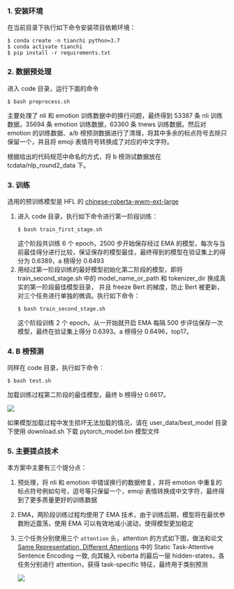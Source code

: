 ### 1. 安装环境
在当前目录下执行如下命令安装项目依赖环境：
```shell
$ conda create -n tianchi python=3.7
$ conda activate tianchi
$ pip install -r requirements.txt
```
### 2. 数据预处理
进入 code 目录，运行下面的命令
```shell
$ bash preprocess.sh
```
主要处理了 nli 和 emotion 训练数据中的换行问题，最终得到 53387 条 nli 训练数据，35694 条 emotion 训练数据，63360 条 tnews 训练数据。然后对 emotion 的训练数据、a/b 榜预测数据进行了清理，将其中多余的标点符号去除只保留一个，并且将 emoji 表情符号转换成了对应的中文字符。  

根据给出的代码规范中命名的方式，将 b 榜测试数据放在 tcdata/nlp_round2_data 下。

### 3. 训练
选用的预训练模型是 HFL 的 [chinese-roberta-wwm-ext-large](https://huggingface.co/hfl/chinese-roberta-wwm-ext-large)
1. 进入 code 目录，执行如下命令进行第一阶段训练：
    ```shell
    $ bash train_first_stage.sh
    ```
    这个阶段共训练 6 个 epoch，2500 步开始保存经过 EMA 的模型，每次与当前最佳得分进行比较，保证保存的模型最佳，最终得到的模型在验证集上的得分为 0.6389，a 榜得分 0.6493
2. 用经过第一阶段训练的最好模型初始化第二阶段的模型，即将 train_second_stage.sh 中的 model_name_or_path 和 tokenizer_dir 换成真实的第一阶段最佳模型目录， 并且 freeze Bert 的梯度，防止 Bert 被更新，对三个任务进行单独的微调。执行如下命令：
    ```shell
    $ bash train_second_stage.sh
    ```
   这个阶段训练 2 个 epoch，从一开始就开启 EMA 每隔 500 步评估保存一次模型，最终在验证集上得分 0.6393。a 榜得分 0.6496，top17。
   
### 4. B 榜预测
同样在 code 目录，执行如下命令：
```shell
$ bash test.sh
```
加载训练过程第二阶段的最佳模型，最终 b 榜得分 0.6617。  

![](https://tva1.sinaimg.cn/large/008eGmZEgy1gmhab7vd6jj312q0u0wp0.jpg)


如果模型加载过程中发生损坏无法加载的情况，请在 user_data/best_model 目录下使用 download.sh 下载 pytorch_model.bin 模型文件

### 5. 主要提点技术
本方案中主要有三个提分点：
1. 预处理，将 nli 和 emotion 中错误换行的数据修复，并将 emotion 中重复的标点符号例如句号，逗号等只保留一个，emoji 表情转换成中文字符，最终得到了更多质量更好的训练数据
2. EMA，两阶段训练过程均使用了 EMA 技术，由于训练后期，模型将在最优参数附近震荡，使用 EMA 可以有效地减小波动，使得模型更加稳定
3. 三个任务分别使用三个 `attention` 头，attention 的方式如下图，做法和论文 [Same Representation, Different Attentions](https://arxiv.org/pdf/1804.08139.pdf) 
   中的 Static Task-Attentive Sentence Encoding 一致, 向其输入 roberta 的最后一层 hidden-states，各任务分别进行 attention，获得 task-specific 特征，最终用于类别预测
   
   ![](https://tva1.sinaimg.cn/large/008eGmZEgy1gmh9hjz9xgj30mu0iejsn.jpg)